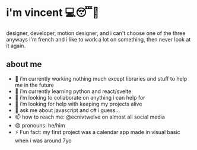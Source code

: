 # i'm vincent 💻😴🤪
designer, developer, motion designer, and i can't choose one of the three
anyways i'm french and i like to work a lot on something, then never look at it again.

## about me
- 🔭 i’m currently working nothing much except libraries and stuff to help me in the future
- 🌱 i’m currently learning python and react/svelte
- 👯 i’m looking to collaborate on anything i can help for
- 🤔 i’m looking for help with keeping my projects alive
- 💬 ask me about javascript and c# i guess...
- 📫 how to reach me: @ecnivtwelve on almost all social media
- 😄 pronouns: he/him
- ⚡️ Fun fact: my first project was a calendar app made in visual basic when i was around 7yo
